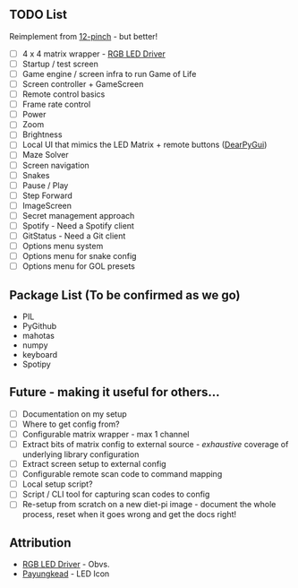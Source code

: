 ## TODO List

Reimplement from [12-pinch](https://github.com/null-loop/12-pinch) - but better!

* [ ] 4 x 4 matrix wrapper - [RGB LED Driver](https://github.com/hzeller/rpi-rgb-led-matrix)
* [ ] Startup / test screen
* [ ] Game engine / screen infra to run Game of Life
* [ ] Screen controller + GameScreen
* [ ] Remote control basics
* [ ] Frame rate control
* [ ] Power
* [ ] Zoom
* [ ] Brightness
* [ ] Local UI that mimics the LED Matrix + remote buttons ([DearPyGui](https://github.com/hoffstadt/DearPyGui))
* [ ] Maze Solver
* [ ] Screen navigation
* [ ] Snakes
* [ ] Pause / Play
* [ ] Step Forward
* [ ] ImageScreen
* [ ] Secret management approach
* [ ] Spotify - Need a Spotify client
* [ ] GitStatus - Need a Git client
* [ ] Options menu system
* [ ] Options menu for snake config
* [ ] Options menu for GOL presets

## Package List (To be confirmed as we go)

* PIL
* PyGithub
* mahotas
* numpy
* keyboard
* Spotipy

## Future - making it useful for others...

* [ ] Documentation on my setup
* [ ] Where to get config from?
* [ ] Configurable matrix wrapper - max 1 channel
* [ ] Extract bits of matrix config to external source - _exhaustive_ coverage of underlying library configuration
* [ ] Extract screen setup to external config
* [ ] Configurable remote scan code to command mapping
* [ ] Local setup script?
* [ ] Script / CLI tool for capturing scan codes to config
* [ ] Re-setup from scratch on a new diet-pi image - document the whole process, reset when it goes wrong and get the docs right!

## Attribution

* [RGB LED Driver](https://github.com/hzeller/rpi-rgb-led-matrix) - Obvs.
* [Payungkead](https://www.flaticon.com/authors/payungkead) - LED Icon